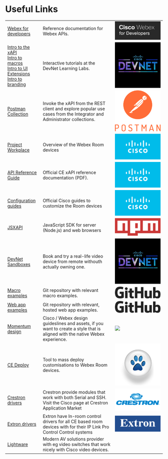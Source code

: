 # Useful Links

<table class="links">
  <tbody>
    <tr>
      <td>
        <a href="https://developer.webex.com/" target="_blank">Webex for developers</a>
      </td>
      <td>Reference documentation for Webex APIs.</td>
      <td><img class="logo" src="/doc/images/logos/webexfordevs.png" /></td>
    </tr>
    <tr>
      <td>
        <a href="https://developer.cisco.com/learning/labs/collab-xapi-intro" target="_blank">Intro to the xAPI </a>
        <br/>
        <a href="https://developer.cisco.com/learning/labs/collab-xapi-macros" target="_blank">Intro to macros </a>
        <br/>
        <a href="https://developer.cisco.com/learning/labs/collab-xapi-controls" target="_blank">Intro to UI Extensions</a>
        <br/>
        <a href="https://developer.cisco.com/learning/labs/collab-xapi-branding" target="_blank">Intro to branding</a>
      </td>
      <td>
       Interactive tutorials at the DevNet Learning Labs.
      </td>
      <td><img class="logo" src="/doc/images/logos/devnet.png" /></td>
    </tr>
    <tr>
      <td><a href="https://github.com/CiscoDevNet/postman-xapi" target="_blank">Postman Collection</a></td>
      <td>Invoke the xAPI from the REST client and explore popular use cases from the Integrator and Administrator collections.</td>
      <td><img class="logo" src="/doc/images/logos/postman.png" /></td>
    </tr>
    <tr>
      <td>
        <a href="https://projectworkplace.cisco.com/" target="_blank">Project Workplace</a>
        </td>
        <td>Overview of the Webex Room devices</td>
      <td><img class="logo" src="/doc/images/logos/cisco.png" /></td>
    </tr>
    <tr>
      <td><a href="https://www.cisco.com/c/en/us/support/collaboration-endpoints/spark-room-kit-series/products-command-reference-list.html" target="_blank">API Reference Guide</a></td>
      <td>Official CE xAPI reference documentation (PDF).</td>
      <td><img class="logo" src="/doc/images/logos/cisco.png" /></td>
    </tr>
    <tr>
      <td>
        <a href="https://www.cisco.com/c/en/us/support/collaboration-endpoints/telepresence-quick-set-series/products-installation-and-configuration-guides-list.html" target="_blank">Configuration guides</a>
      <td>Official Cisco guides to customize the Room devices</td>
      <td><img class="logo" src="/doc/images/logos/cisco.png" /></td>
      </td>
    </tr>
    <tr>
      <td><a href="https://www.npmjs.com/package/jsxapi" target="_blank">JSXAPI</a></td>
      <td>JavaScript SDK for server (Node.js) and web browsers</td>
      <td><img class="logo" src="/doc/images/logos/npm.png" /></td>
    </tr>
    <tr>
      <td>
        <a href="https://devnetsandbox.cisco.com/RM/Diagram/Index/d454dc40-f2f2-45d0-b5f4-d61f77e5b14e?diagramType=Topology" target="_blank">DevNet Sandboxes</a>
      <td>Book and try a real-life video device from remote withouth actually owning one.</td>
      <td><img class="logo" src="/doc/images/logos/devnet.png" /></td>
      </td>
    </tr>
    <tr>
      <td>
        <a href="https://github.com/CiscoDevNet/roomdevices-macros-samples/" target="_blank">Macro examples</a>
      <td>Git repository with relevant macro examples.</td>
      <td><img class="logo" src="/doc/images/logos/github.png" /></td>
      </td>
    </tr>
    <tr>
      <td>
        <a href="https://cisco-ce.github.io/roomos-samples/" target="_blank">Web app examples</a>
      <td>Git repository with relevant, hosted web app examples.</td>
      <td><img class="logo" src="/doc/images/logos/github.png" /></td>
      </td>
    </tr>
    <tr>
      <td>
        <a href="https://momentum.design/" target="_blank">Momentum design</a>
      <td>Cisco / Webex design guideslines and assets, if you want to create a style that is aligned with the native Webex experience.</td>
      <td><img class="logo" src="https://momentum.design/apple-touch-icon-57x57.png" /></td>
      </td>
    </tr>
    <tr>
      <td>
        <a href="https://github.com/voipnorm/CE-Deploy" target="_blank">CE Deploy</a>
      </td>
      <td>Tool to mass deploy customisations to Webex Room devices.</td>
      <td><img class="logo" src="/doc/images/logos/ce-deploy.png" /></td>
    </tr>
    <tr>
      <td>
        <a href="https://applicationmarket.crestron.com/cisco/" target="_blank">Crestron drivers</a>
      </td>
      <td>Crestron provide modules that work with both Serial and SSH. Visit the Cisco page at Crestron Application Market</td>
      <td><img class="logo" src="/doc/images/logos/crestron.png" /></td>
    </tr>
    <tr>
      <td>
        <a href="https://www.extron.com/article/ciscotouch" target="_blank">Extron drivers</a>
      </td>
      <td>Extron have In-room control drivers for all CE based room devices with for their IP Link Pro Control Control systems</td>
      <td><img class="logo" src="/doc/images/logos/extron.png" /></td>
    </tr>
    <tr>
      <td>
        <a href="https://lightware.com/cisco-integration-lightware" target="_blank">Lightware</a>
      </td>
      <td>Modern AV solutions provider with eg video switches that work nicely with Cisco video devices.</td>
      <td></td>
    </tr>

</tbody>
</table>
